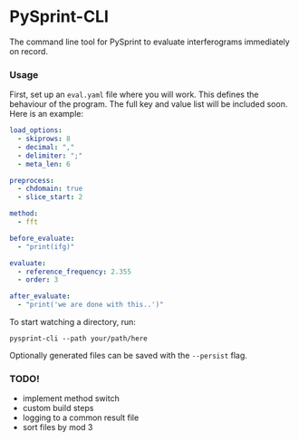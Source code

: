 # PySprint-CLI

The command line tool for PySprint to evaluate interferograms immediately on record.

### Usage

First, set up an `eval.yaml` file where you will work. This defines the behaviour of the program. The full key and value list will be included soon. Here is an example:

```yml
load_options:
  - skiprows: 8
  - decimal: ","
  - delimiter: ";"
  - meta_len: 6

preprocess:
  - chdomain: true
  - slice_start: 2

method:
  - fft

before_evaluate:
  - "print(ifg)"

evaluate:
  - reference_frequency: 2.355
  - order: 3

after_evaluate:
  - "print('we are done with this..')"
```

To start watching a directory, run:

```shell
pysprint-cli --path your/path/here
```

Optionally generated files can be saved with the `--persist` flag.

### TODO!

- implement method switch
- custom build steps
- logging to a common result file
- sort files by mod 3

